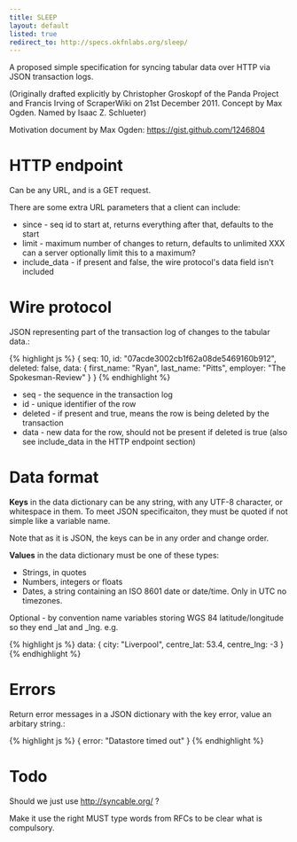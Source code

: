 ```yaml
---
title: SLEEP
layout: default
listed: true
redirect_to: http://specs.okfnlabs.org/sleep/
---
```


A proposed simple specification for syncing tabular data over HTTP via
JSON transaction logs.

(Originally drafted explicitly by Christopher Groskopf of the Panda
Project and Francis Irving of ScraperWiki on 21st December 2011. Concept
by Max Ogden. Named by Isaac Z. Schlueter)

Motivation document by Max Ogden: <https://gist.github.com/1246804>

HTTP endpoint
=============

Can be any URL, and is a GET request.

There are some extra URL parameters that a client can include:

-   since - seq id to start at, returns everything after that, defaults
    to the start
-   limit - maximum number of changes to return, defaults to unlimited
    XXX can a server optionally limit this to a maximum?
-   include\_data - if present and false, the wire protocol's data field
    isn't included

Wire protocol
=============

JSON representing part of the transaction log of changes to the tabular
data.:

{% highlight js %}
    { 
        seq: 10, 
        id: "07acde3002cb1f62a08de5469160b912", 
        deleted: false, 
        data: { first_name: "Ryan", last_name: "Pitts", employer: "The Spokesman-Review" } 
    }
{% endhighlight %}

-   seq - the sequence in the transaction log
-   id - unique identifier of the row
-   deleted - if present and true, means the row is being deleted by the
    transaction
-   data - new data for the row, should not be present if deleted is
    true (also see include\_data in the HTTP endpoint section)

Data format
===========

**Keys** in the data dictionary can be any string, with any UTF-8
character, or whitespace in them. To meet JSON specificaiton, they must
be quoted if not simple like a variable name.

Note that as it is JSON, the keys can be in any order and change order.

**Values** in the data dictionary must be one of these types:

-   Strings, in quotes
-   Numbers, integers or floats
-   Dates, a string containing an ISO 8601 date or date/time. Only in
    UTC no timezones.

Optional - by convention name variables storing WGS 84
latitude/longitude so they end \_lat and \_lng. e.g.

{% highlight js %}
    data: { city: "Liverpool", centre_lat: 53.4, centre_lng: -3 }
{% endhighlight %}

Errors
======

Return error messages in a JSON dictionary with the key error, value an
arbitary string.:

{% highlight js %}
    {
        error: "Datastore timed out"
    }
{% endhighlight %}

Todo
====

Should we just use <http://syncable.org/> ?

Make it use the right MUST type words from RFCs to be clear what is
compulsory.
